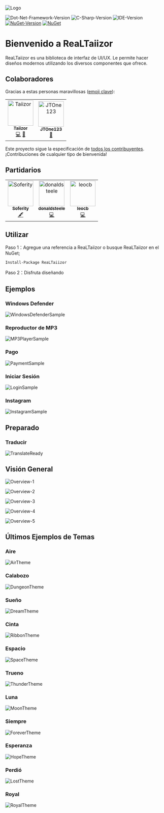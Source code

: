 ![Logo](https://www.photo.herominyum.com/resimler/2020/05/18/O23O.png)

![Dot-Net-Framework-Version](https://img.shields.io/badge/.NET%20Framework-%3E%3D4.0-blue)
![C-Sharp-Version](https://img.shields.io/badge/C%23-9.0-blue.svg)
![IDE-Version](https://img.shields.io/badge/IDE-vs2019-blue.svg)
[![NuGet-Version](https://img.shields.io/nuget/v/ReaLTaiizor.svg)](https://www.nuget.org/packages/ReaLTaiizor)
[![NuGet](https://img.shields.io/nuget/dt/ReaLTaiizor)](https://www.nuget.org/packages/ReaLTaiizor)

# Bienvenido a ReaLTaiizor
ReaLTaiizor es una biblioteca de interfaz de UI/UX. Le permite hacer diseños modernos utilizando los diversos componentes que ofrece.

## Colaboradores

Gracias a estas personas maravillosas ([emoji clave](https://allcontributors.org/docs/es-es/emoji-key)):

<table>
  <tr>
    <td align="center">
		<a href="https://github.com/Taiizor">
			<img src="https://avatars3.githubusercontent.com/u/41683699?s=460&v=4" width="80px;" alt="Taiizor"/>
			<br/>
			<sub>
				<b>Taiizor</b>
			</sub>
		</a>
		<br/>
		<a href="https://github.com/Taiizor/ReaLTaiizor/commits?author=Taiizor" title="Código">💻</a>
		<a href="https://www.taiizor.com" title="Ideas & Planificación, Comentarios">🤔</a>
	</td>
    <td align="center">
		<a href="https://github.com/JTOne123">
			<img src="https://avatars3.githubusercontent.com/u/3457140?s=460&v=4" width="80px;" alt="JTOne123"/>
			<br/>
			<sub>
				<b>JTOne123</b>
			</sub>
		</a>
		<br/>
		<a href="https://github.com/Taiizor/ReaLTaiizor/commits?author=JTOne123" title="Solicitudes de Extracción Revisadas">👀</a>
	</td>
  </tr>
</table>

Este proyecto sigue la especificación de [todos los contribuyentes](https://github.com/all-contributors/all-contributors). ¡Contribuciones de cualquier tipo de bienvenida!

## Partidarios

<table>
  <tr>
    <td align="center">
		<a href="https://github.com/Soferity">
			<img src="https://avatars3.githubusercontent.com/u/63516515?s=200&v=4" width="80px;" alt="Soferity"/>
			<br/>
			<sub>
				<b>Soferity</b>
			</sub>
		</a>
		<br/>
		<a href="https://github.com/Soferity" target="_blank" title="Contenido">🖋</a>
	</td>
	<td align="center">
		<a href="https://github.com/donaldsteele">
			<img src="https://avatars3.githubusercontent.com/u/8108109?s=200&v=4" width="80px;" alt="donaldsteele"/>
			<br/>
			<sub>
				<b>donaldsteele</b>
			</sub>
		</a>
		<br/>
		<a href="https://github.com/donaldsteele" target="_blank" title="Código">💻</a>
	</td>
	<td align="center">
		<a href="https://github.com/leocb">
			<img src="https://avatars3.githubusercontent.com/u/8310271?s=200&v=4" width="80px;" alt="leocb"/>
			<br/>
			<sub>
				<b>leocb</b>
			</sub>
		</a>
		<br/>
		<a href="https://github.com/leocb" target="_blank" title="Código">💻</a>
	</td>
  </tr>
</table>

## Utilizar

Paso 1：Agregue una referencia a ReaLTaiizor o busque ReaLTaiizor en el NuGet;

```Install-Package ReaLTaiizor```

Paso 2：Disfruta diseñando

## Ejemplos

### Windows Defender

![WindowsDefenderSample](https://www.photo.herominyum.com/resimler/2020/07/26/1gv2.png)

### Reproductor de MP3

![MP3PlayerSample](https://www.photo.herominyum.com/resimler/2020/07/26/1LqV.png)

### Pago

![PaymentSample](https://www.photo.herominyum.com/resimler/2020/07/26/1155.png)

### Iniciar Sesión

![LoginSample](https://www.photo.herominyum.com/resimler/2020/07/26/12dS.png)

### Instagram

![InstagramSample](https://www.photo.herominyum.com/resimler/2020/07/28/182n.png)

## Preparado

### Traducir

![TranslateReady](https://www.photo.herominyum.com/resimler/2020/08/08/1UWO.png)

## Visión General

![Overview-1](https://www.photo.herominyum.com/resimler/2020/08/26/AuYn.gif)

![Overview-2](https://www.photo.herominyum.com/resimler/2020/05/25/dhHS.png)

![Overview-3](https://www.photo.herominyum.com/resimler/2020/05/20/OAgj.png)

![Overview-4](https://www.photo.herominyum.com/resimler/2020/05/20/OERe.png)

![Overview-5](https://www.photo.herominyum.com/resimler/2020/05/20/OLU5.png)

## Últimos Ejemplos de Temas

### Aire

![AirTheme](https://www.photo.herominyum.com/resimler/2020/05/20/OaZy.png)

### Calabozo

![DungeonTheme](https://www.photo.herominyum.com/resimler/2020/05/20/OqyV.png)

### Sueño

![DreamTheme](https://www.photo.herominyum.com/resimler/2020/05/20/Ot33.png)

### Cinta

![RibbonTheme](https://www.photo.herominyum.com/resimler/2020/05/20/O4sN.png)

### Espacio

![SpaceTheme](https://www.photo.herominyum.com/resimler/2020/05/20/O7EW.png)

### Trueno

![ThunderTheme](https://www.photo.herominyum.com/resimler/2020/05/25/dMLF.png)

### Luna

![MoonTheme](https://www.photo.herominyum.com/resimler/2020/05/20/O6k1.png)

### Siempre

![ForeverTheme](https://www.photo.herominyum.com/resimler/2020/05/21/OveM.png)

### Esperanza

![HopeTheme](https://www.photo.herominyum.com/resimler/2020/05/17/OXg9.png)

### Perdió

![LostTheme](https://www.photo.herominyum.com/resimler/2020/05/17/OZ6c.png)

### Royal

![RoyalTheme](https://www.photo.herominyum.com/resimler/2020/05/18/OlZC.png)